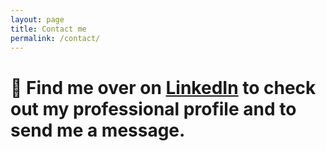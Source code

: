 ```yaml
---
layout: page
title: Contact me
permalink: /contact/
---
```


# :call_me_hand: Find me over on [LinkedIn](https://www.linkedin.com/in/kit-france-a1a3b874) to check out my professional profile and to send me a message.
